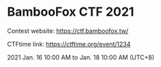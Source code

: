 # BambooFox CTF 2021
Contest website: https://ctf.bamboofox.tw/

CTFtime link: https://ctftime.org/event/1234

2021 Jan. 16 10:00 AM to Jan. 18 10:00 AM (UTC+8)